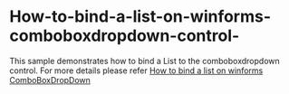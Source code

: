 # How-to-bind-a-list-on-winforms-comboboxdropdown-control-
This sample demonstrates how to bind a List to the comboboxdropdown control. For more details please refer [How to bind a list on winforms ComboBoxDropDown](https://www.syncfusion.com/kb/11662/how-to-bind-a-list-in-winforms-combodropdown-control)
